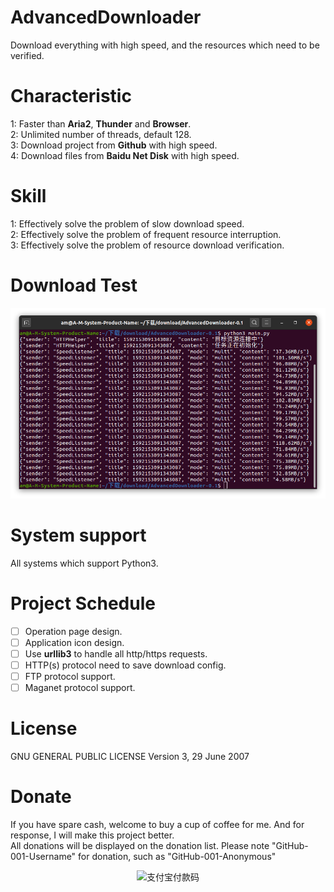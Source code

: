 # AdvancedDownloader
Download everything with high speed, and the resources which need to be verified.

# Characteristic
1: Faster than **Aria2**, **Thunder** and **Browser**.<br>
2: Unlimited number of threads, default 128.<br>
3: Download project from **Github** with high speed.<br>
4: Download files from **Baidu Net Disk** with high speed.

# Skill
1: Effectively solve the problem of slow download speed.<br>
2: Effectively solve the problem of frequent resource interruption.<br>
3: Effectively solve the problem of resource download verification.

# Download Test
<p align=center><img alt="下载速度测试" src="image/SpeedListener.png"></p>

# System support
All systems which support Python3.

# Project Schedule
- [ ] Operation page design.
- [ ] Application icon design.
- [ ] Use **urllib3** to handle all http/https requests.
- [ ] HTTP(s) protocol need to save download config.
- [ ] FTP protocol support.
- [ ] Maganet protocol support.

# License
GNU GENERAL PUBLIC LICENSE Version 3, 29 June 2007

# Donate
If you have spare cash, welcome to buy a cup of coffee for me. And for response, I will make this project better.<br>
All donations will be displayed on the donation list. Please note "GitHub-001-Username" for donation, such as "GitHub-001-Anonymous"<br>
<p align=center><img alt="支付宝付款码" src="image/ALiPay.png"></p>
